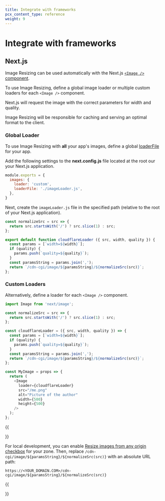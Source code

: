 ```yaml
---
title: Integrate with frameworks
pcx_content_type: reference
weight: 9
---
```


# Integrate with frameworks

## Next.js

Image Resizing can be used automatically with the Next.js [`<Image />` component](https://nextjs.org/docs/api-reference/next/image).

To use Image Resizing, define a global image loader or multiple custom loaders for each `<Image />` component.

Next.js will request the image with the correct parameters for width and quality.

Image Resizing will be responsible for caching and serving an optimal format to the client.

### Global Loader

To use Image Resizing with **all** your app's images, define a global [loaderFile](https://nextjs.org/docs/pages/api-reference/components/image#loaderfile) for your app.

Add the following settings to the **next.config.js** file located at the root our your Next.js application.

```js
module.exports = {
  images: {
    loader: 'custom',
    loaderFile: './imageLoader.js',
  },
}
```

Next, create the `imageLoader.js` file in the specified path (relative to the root of your Next.js application).

```js
const normalizeSrc = src => {
  return src.startsWith('/') ? src.slice(1) : src;
};

export default function cloudflareLoader ({ src, width, quality }) {
  const params = [`width=${width}`];
  if (quality) {
    params.push(`quality=${quality}`);
  }
  const paramsString = params.join(',');
  return `/cdn-cgi/image/${paramsString}/${normalizeSrc(src)}`;
};
```

### Custom Loaders

Alternatively, define a loader for each `<Image />` component.


```js
import Image from 'next/image';

const normalizeSrc = src => {
  return src.startsWith('/') ? src.slice(1) : src;
};

const cloudflareLoader = ({ src, width, quality }) => {
  const params = [`width=${width}`];
  if (quality) {
    params.push(`quality=${quality}`);
  }
  const paramsString = params.join(',');
  return `/cdn-cgi/image/${paramsString}/${normalizeSrc(src)}`;
};

const MyImage = props => {
  return (
    <Image
      loader={cloudflareLoader}
      src="/me.png"
      alt="Picture of the author"
      width={500}
      height={500}
    />
  );
};
```

{{<Aside type="note">}}

For local development, you can enable [Resize images from any origin checkbox](/images/image-resizing/enable-image-resizing/) for your zone. Then, replace `/cdn-cgi/image/${paramsString}/${normalizeSrc(src)}` with an absolute URL path:

`https://<YOUR_DOMAIN.COM>/cdn-cgi/image/${paramsString}/${normalizeSrc(src)}`

{{</Aside>}}